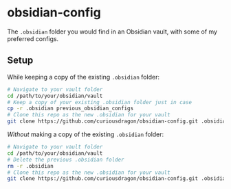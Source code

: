 # obsidian-config

The `.obsidian` folder you would find in an Obsidian vault,
with some of my preferred configs.

## Setup

While keeping a copy of the existing `.obsidian` folder:

```bash
# Navigate to your vault folder
cd /path/to/your/obsidian/vault
# Keep a copy of your existing .obsidian folder just in case
cp -r .obsidian previous_obsidian_configs
# Clone this repo as the new .obsidian for your vault
git clone https://github.com/curiousdragon/obsidian-config.git .obsidian
```

*Without* making a copy of the existing `.obsidian` folder:

```bash
# Navigate to your vault folder
cd /path/to/your/obsidian/vault
# Delete the previous .obsidian folder
rm -r .obsidian
# Clone this repo as the new .obsidian for your vault
git clone https://github.com/curiousdragon/obsidian-config.git .obsidian
```

